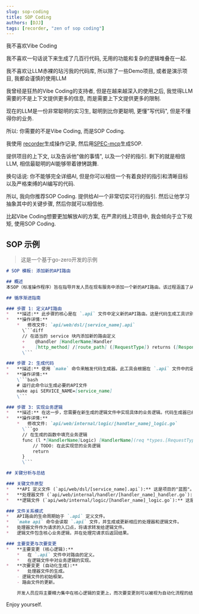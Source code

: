 ```yaml
---
slug: sop-coding
title: SOP Coding
authors: [DJJ]
tags: [recorder, "zen of sop coding"]
---
```


我不喜欢Vibe Coding

<!-- truncate -->

我不喜欢一句话说下来生成了几百行代码, 无用的功能和复杂的逻辑堆叠在一起.

我不喜欢让LLM赤裸的玷污我的代码库, 所以除了一些Demo项目, 或者是演示项目, 我都会谨慎的使用LLM

我曾经是狂热的Vibe Coding的支持者, 但是在越来越深入的使用之后, 我觉得LLM需要的不是上下文提供更多的信息, 而是需要上下文提供更多的限制.

现在的LLM是一份非常聪明的实习生, 聪明到比你更聪明, 更懂"写代码", 但是不懂得你的业务.

所以: 你需要的不是Vibe Coding, 而是SOP Coding.

我使用 [recorder](https://github.com/TokenRollAI/recorder)生成操作记录, 然后用[SPEC-mcp](https://github.com/TokenRollAI/SPEC-mcp)生成SOP.

提供项目的上下文, 以及告诉他"做的事情", 以及一个好的指引. 剩下的就是相信LLM, 相信最聪明的AI能够带着镣铐跳舞.

换句话说: 你不能够完全详细AI, 但是你可以相信一个有着良好的指引和清晰目标以及严格束缚的AI编写的代码.

所以, 我向你推荐SOP Coding. 提供给AI一个非常切实可行的指引. 然后让他学习抽象其中的关键步骤, 然后你就可以相信他.

比起Vibe Coding想要更加解放AI的方案, 在严肃的线上项目中, 我会倾向于立下规矩, 使用SOP Coding.


## SOP 示例



> 这是一个基于go-zero开发的示例

```markdown
# SOP 模板: 添加新的API路由

## 概述
本SOP（标准操作程序）旨在指导开发人员在现有服务中添加一个新的API路由。该过程涵盖了从定义API路由、生成初始代码、到实现业务逻辑的完整流程。此模板旨在确保所有新路由的添加都遵循统一的、可重复的最佳实践。

## 循序渐进指南

### 步骤 1: 定义API路由
*   **描述:** 此步骤的核心是在 `.api` 文件中定义新的API路由。这是代码生成工具识别和创建相应处理器（handler）与逻辑（logic）文件的基础。
*   **操作详情:**
    *   修改文件: `api/web/dsl/[service_name].api`
      ‍\‍```diff
      // 在适当的 service 块内添加新的路由定义
      +    @handler [HandlerName]Handler
      +    [http_method] /[route_path] ([RequestType]) returns ([ResponseType])
      ‍\```

### 步骤 2: 生成代码
*   **描述:** 使用 `make` 命令来触发代码生成器。此工具会根据在 `.api` 文件中的定义，自动创建或更新处理器（handler）、逻辑（logic）以及路由（routes）文件。
*   **操作详情:**
    ‍\```bash
    # 运行此命令以生成必要的API文件
    make api SERVICE_NAME=[service_name]
    ‍\```

### 步骤 3: 实现业务逻辑
*   **描述:** 在这一步，您需要在新生成的逻辑文件中实现具体的业务逻辑。代码生成器已经为您创建了必要的文件和函数骨架。
*   **操作详情:**
    *   修改文件: `api/web/internal/logic/[handler_name]_logic.go`
      ‍\```go
      // 在生成的函数中填充业务逻辑
      func (l *[HandlerName]Logic) [HandlerName](req *types.[RequestType]) (resp *types.[ResponseType], err error) {
          // TODO: 在此实现您的业务逻辑
          return
      }
      ‍\```

## 关键分析与总结

### 关键文件原型
*   **API 定义文件 (`api/web/dsl/[service_name].api`):** 这是项目的"蓝图"。所有新的API路由都必须在这里定义。它是代码生成器的输入，决定了后续生成文件（如处理器和逻辑文件）的结构。
*   **处理器文件 (`api/web/internal/handler/[handler_name]_handler.go`):** 该文件负责解析传入的HTTP请求，并将其传递给相应的逻辑文件进行处理。它通常是自动生成的，并且在大多数情况下不需要手动修改。
*   **逻辑文件 (`api/web/internal/logic/[handler_name]_logic.go`):** 这是实现业务逻辑的核心文件。所有的数据处理、与数据库的交互以及其他核心功能都应在此文件中实现。

### 文件关系模式
*   API路由的生命周期始于 `.api` 定义文件。
*   `make api` 命令会读取 `.api` 文件，并生成或更新相应的处理器和逻辑文件。
*   处理器文件作为请求的入口点，将请求转发给逻辑文件。
*   逻辑文件包含核心业务逻辑，并在处理完请求后返回结果。

### 主要变更与次要变更
*   **主要变更 (核心逻辑):**
    *   在 `.api` 文件中对路由的定义。
    *   在逻辑文件中对业务逻辑的实现。
*   **次要变更 (自动化生成):**
    *   处理器文件的生成。
    - 逻辑文件的初始框架。
    - 路由文件的更新。

    开发人员应将主要精力集中在核心逻辑的变更上，而次要变更则可以被视为自动化流程的结果。
```

Enjoy yourself.